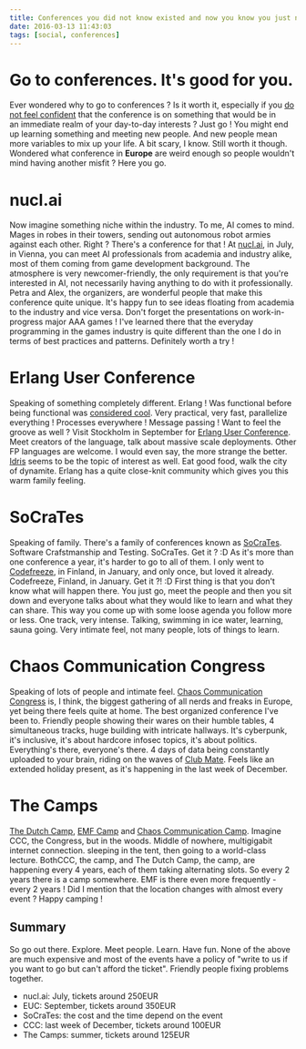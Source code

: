 ```yaml
---
title: Conferences you did not know existed and now you know you just need to go to
date: 2016-03-13 11:43:03
tags: [social, conferences]
---
```


# Go to conferences. It's good for you.

Ever wondered why to go to conferences ? Is it worth it, especially if
you [do not feel confident](http://sarah.thesharps.us/2016/02/02/first-timers-guide-to-foss-conferences/)
that the conference is on something that would be in an immediate realm
of your day-to-day interests ? Just go ! You might end up learning
something and meeting new people. And new people mean more variables to
mix up your life. A bit scary, I know. Still worth it though. Wondered
what conference in **Europe** are weird enough so people wouldn't mind
having another misfit ? Here you go.

# nucl.ai

Now imagine something niche within the industry. To me, AI comes to
mind. Mages in robes in their towers, sending out autonomous robot
armies against each other. Right ? There's a conference for that ! At
[nucl.ai](http://nucl.ai/), in July, in Vienna, you can meet AI
professionals from academia and industry alike, most of them coming from
game development background. The atmosphere is very newcomer-friendly,
the only requirement is that you're interested in AI, not necessarily
having anything to do with it professionally. Petra and Alex, the
organizers, are wonderful people that make this conference quite unique.
It's happy fun to see ideas floating from academia to the industry and
vice versa. Don't forget the presentations on work-in-progress major AAA
games ! I've learned there that the everyday programming in the games
industry is quite different than the one I do in terms of best practices
and patterns. Definitely worth a try !

# Erlang User Conference

Speaking of something completely different. Erlang ! Was functional
before being functional was [considered cool](https://www.youtube.com/watch?v=xrIjfIjssLE). Very practical,
very fast, parallelize everything ! Processes everywhere ! Message
passing ! Want to feel the groove as well ? Visit Stockholm in September
for [Erlang User Conference](http://www.erlang-factory.com/). Meet
creators of the language, talk about massive scale deployments. Other FP
languages are welcome. I would even say, the more strange the better.
[Idris](http://www.idris-lang.org/) seems to be the topic of interest
as well. Eat good food, walk the city of dynamite. Erlang has a quite
close-knit community which gives you this warm family feeling.

# SoCraTes

Speaking of family. There's a family of conferences known as
[SoCraTes](https://www.socrates-conference.de/). Software
Crafstmanship and Testing. SoCraTes. Get it ? :D As it's more than one
conference a year, it's harder to go to all of them. I only went to
[Codefreeze](http://www.codefreeze.fi/), in Finland, in January, and
only once, but loved it already. Codefreeze, Finland, in January. Get it
?! :D First thing is that you don't know what will happen there. You
just go, meet the people and then you sit down and everyone talks about
what they would like to learn and what they can share. This way you come
up with some loose agenda you follow more or less. One track, very
intense. Talking, swimming in ice water, learning, sauna going. Very
intimate feel, not many people, lots of things to learn.

# Chaos Communication Congress

Speaking of lots of people and intimate feel. [Chaos Communication Congress](https://en.wikipedia.org/wiki/Chaos_Communication_Congress) is, I think, the biggest gathering of all nerds and freaks in Europe,
yet being there feels quite at home. The best organized conference I've
been to. Friendly people showing their wares on their humble tables, 4
simultaneous tracks, huge building with intricate hallways. It's
cyberpunk, it's inclusive, it's about hardcore infosec topics, it's
about politics. Everything's there, everyone's there. 4 days of data
being constantly uploaded to your brain, riding on the waves of [Club
Mate](https://en.wikipedia.org/wiki/Club-Mate). Feels like an
extended holiday present, as it's happening in the last week of
December.

# The Camps

[The Dutch Camp](https://en.wikipedia.org/wiki/Observe._Hack._Make.), [EMF Camp](https://www.emfcamp.org/) and
[Chaos Communication Camp](https://en.wikipedia.org/wiki/Chaos_Communication_Camp).
Imagine CCC, the Congress, but in the woods. Middle of nowhere,
multigigabit internet connection. sleeping in the tent, then going to a
world-class lecture. BothCCC, the camp, and The Dutch Camp, the camp,
are happening every 4 years, each of them taking alternating slots. So
every 2 years there is a camp somewhere. EMF is there even more frequently - every 2 years !
Did I mention that the location changes with almost every event ? Happy camping !

## Summary

So go out there. Explore. Meet people. Learn. Have fun. None of the
above are much expensive and most of the events have a policy of "write
to us if you want to go but can't afford the ticket". Friendly people
fixing problems together.

- nucl.ai: July, tickets around 250EUR
- EUC: September, tickets around 350EUR
- SoCraTes: the cost and the time depend on the event
- CCC: last week of December, tickets around 100EUR
- The Camps: summer, tickets around 125EUR
